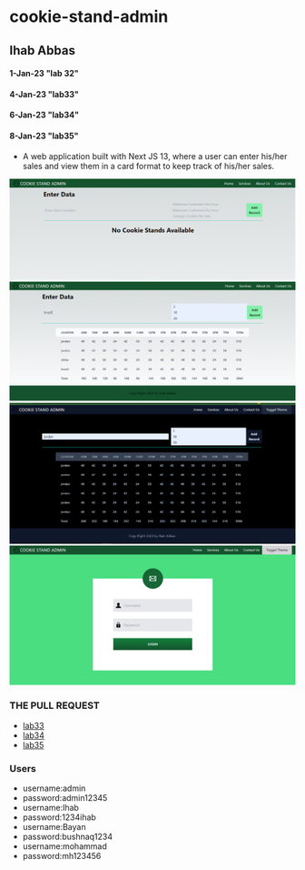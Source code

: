 # cookie-stand-admin
## Ihab Abbas
#### 1-Jan-23  "lab 32"
#### 4-Jan-23  "lab33"
#### 6-Jan-23  "lab34"
#### 8-Jan-23  "lab35"

* A web application built with Next JS 13, where a user can enter his/her sales and view them in a card format to keep track of his/her sales.

![alt text](img1.png)
![alt text](img2.png)
![alt text](img3.png)
![alt text](img4.png)
### THE PULL REQUEST 
* [lab33](https://github.com/ihababbas/cookie-stand-admin/pull/1)
* [lab34](https://github.com/ihababbas/cookie-stand-admin/pull/3)
* [lab35](https://github.com/ihababbas/cookie-stand-admin/pull/4)

### Users

  - username:admin
  - password:admin12345
  - username:Ihab
  - password:1234ihab
  - username:Bayan
  - password:bushnaq1234
  - username:mohammad
  - password:mh123456
